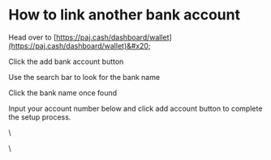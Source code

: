 # How to link another bank account

Head over to [https://paj.cash/dashboard/wallet](https://paj.cash/dashboard/wallet)&#x20;

Click the add bank account button&#x20;

Use the search bar to look for the bank name

Click the bank name once found

Input your account number below and click add account button to complete the setup process.

\




\
